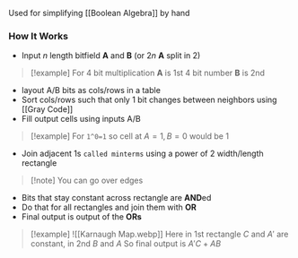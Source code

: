 Used for simplifying [[Boolean Algebra]] by hand
### How It Works
- Input $n$ length bitfield **A** and **B** (or $2n$ **A** split in 2)
> [!example] For 4 bit multiplication **A** is 1st 4 bit number **B** is 2nd
- layout A/B bits as cols/rows in a table
- Sort cols/rows such that only 1 bit changes between neighbors using [[Gray Code]]
- Fill output cells using inputs A/B
> [!example] For `1^0=1` so cell at $A=1,B=0$ would be $1$
- Join adjacent 1s `called minterms` using a power of 2 width/length rectangle
> [!note] You can go over edges
- Bits that stay constant across rectangle are **AND**ed
- Do that for all rectangles and join them with **OR**
- Final output is output of the **ORs**
> [!example] ![[Karnaugh Map.webp]]
> Here in 1st rectangle $C$ and $A'$ are constant, in 2nd $B$ and $A$
> So final output is $A'C+AB$
